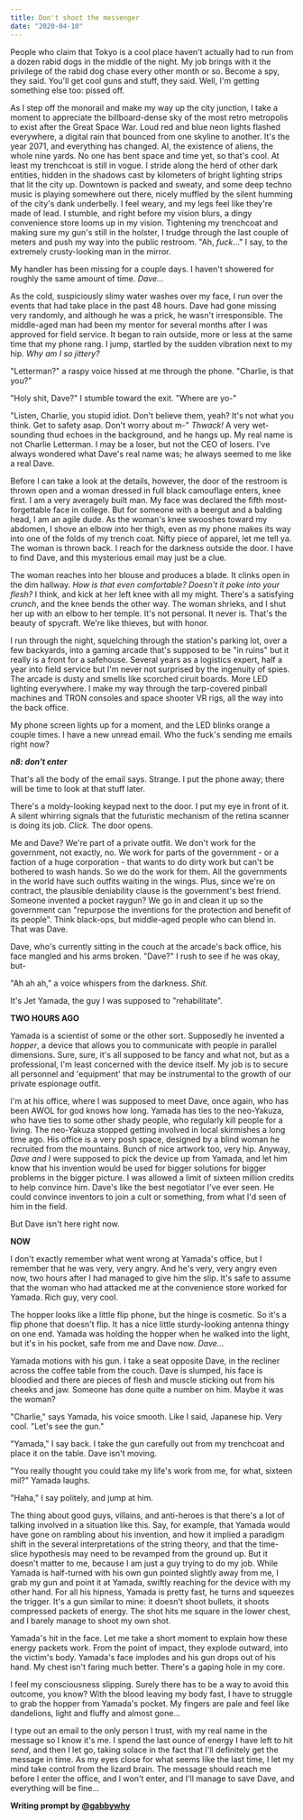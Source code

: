```yaml
---
title: Don't shoot the messenger
date: "2020-04-10"
---
```

People who claim that Tokyo is a cool place haven't actually had to run from a dozen rabid dogs in the middle of the night. My job brings with it the privilege of the rabid dog chase every other month or so. Become a spy, they said. You'll get cool guns and stuff, they said. Well, I'm getting something else too: pissed off.

As I step off the monorail and make my way up the city junction, I take a moment to appreciate the billboard-dense sky of the most retro metropolis to exist after the Great Space War. Loud red and blue neon lights flashed everywhere, a digital rain that bounced from one skyline to another. It's the year 2071, and everything has changed. AI, the existence of aliens, the whole nine yards. No one has bent space and time yet, so that's cool. At least my trenchcoat is still in vogue. I stride along the herd of other dark entities, hidden in the shadows cast by kilometers of bright lighting strips that lit the city up. Downtown is packed and sweaty, and some deep techno music is playing somewhere out there, nicely muffled by the silent humming of the city's dank underbelly. I feel weary, and my legs feel like they're made of lead. I stumble, and right before my vision blurs, a dingy convenience store looms up in my vision. Tightening my trenchcoat and making sure my gun's still in the holster, I trudge through the last couple of meters and push my way into the public restroom. "Ah, <i>fuck</i>..." I say, to the extremely crusty-looking man in the mirror.

My handler has been missing for a couple days. I haven't showered for roughly the same amount of time. <i>Dave...</i>

As the cold, suspiciously slimy water washes over my face, I run over the events that had take place in the past 48 hours. Dave had gone missing very randomly, and although he was a prick, he wasn't irresponsible. The middle-aged man had been my mentor for several months after I was approved for field service. It began to rain outside, more or less at the same time that my phone rang. I jump, startled by the sudden vibration next to my hip. <i>Why am I so jittery?</i>

"Letterman?" a raspy voice hissed at me through the phone. "Charlie, is that you?"

"Holy shit, Dave?" I stumble toward the exit. "Where are yo-"

"Listen, Charlie, you stupid idiot. Don't believe them, yeah? It's not what you think. Get to safety asap. Don't worry about m-" <i>Thwack!</i> A very wet-sounding thud echoes in the background, and he hangs up. My real name is not Charlie Letterman. I may be a loser, but not the CEO of losers. I've always wondered what Dave's real name was; he always seemed to me like a real Dave. 

Before I can take a look at the details, however, the door of the restroom is thrown open and a woman dressed in full black camouflage enters, knee first. I am a very averagely built man. My face was declared the fifth most-forgettable face in college. But for someone with a beergut and a balding head, I am an agile dude. As the woman's knee swooshes toward my abdomen, I shove an elbow into her thigh, even as my phone makes its way into one of the folds of my trench coat. Nifty piece of apparel, let me tell ya. The woman is thrown back. I reach for the darkness outside the door. I have to find Dave, and this mysterious email may just be a clue.

The woman reaches into her blouse and produces a blade. It clinks open in the dim hallway. <i>How is that even comfortable? Doesn't it poke into your flesh?</i> I think, and kick at her left knee with all my might. There's a satisfying <i>crunch</i>, and the knee bends the other way. The woman shrieks, and I shut her up with an elbow to her temple. It's not personal. It never is. That's the beauty of spycraft. We're like thieves, but with honor.

I run through the night, squelching through the station's parking lot, over a few backyards, into a gaming arcade that's supposed to be "in ruins" but it really is a front for a safehouse. Several years as a logistics expert, half a year into field service but I'm never not surprised by the ingenuity of spies. The arcade is dusty and smells like scorched ciruit boards. More LED lighting everywhere. I make my way through the tarp-covered pinball machines and TRON consoles and space shooter VR rigs, all the way into the back office.

My phone screen lights up for a moment, and the LED blinks orange a couple times. I have a new unread email. Who the fuck's sending me emails right now?

<b><i>n8: don't enter</i></b>

That's all the body of the email says. Strange. I put the phone away; there will be time to look at that stuff later.

There's a moldy-looking keypad next to the door. I put my eye in front of it. A silent whirring signals that the futuristic mechanism of the retina scanner is doing its job. <i>Click.</i> The door opens.

Me and Dave? We're part of a private outfit. We don't work for the government, not exactly, no. We work for parts of the government - or a faction of a huge corporation - that wants to do dirty work but can't be bothered to wash hands. So we do the work for them. All the governments in the world have such outfits waiting in the wings. Plus, since we're on contract, the plausible deniability clause is the government's best friend. Someone invented a pocket raygun? We go in and clean it up so the government can "repurpose the inventions for the protection and benefit of its people". Think black-ops, but middle-aged people who can blend in. That was Dave.

Dave, who's currently sitting in the couch at the arcade's back office, his face mangled and his arms broken. "Dave?" I rush to see if he was okay, but-

"Ah ah ah," a voice whispers from the darkness. <i>Shit.</i>

It's Jet Yamada, the guy I was supposed to "rehabilitate".

<b>TWO HOURS AGO</b>

Yamada is a scientist of some or the other sort. Supposedly he invented a <i>hopper</i>, a device that allows you to communicate with people in parallel dimensions. Sure, sure, it's all supposed to be fancy and what not, but as a professional, I'm least concerned with the device itself. My job is to secure all personnel and 'equipment' that may be instrumental to the growth of our private espionage outfit.

I'm at his office, where I was supposed to meet Dave, once again, who has been AWOL for god knows how long. Yamada has ties to the neo-Yakuza, who have ties to some other shady people, who regularly kill people for a living. The neo-Yakuza stopped getting involved in local skirmishes a long time ago. His office is a very posh space, designed by a blind woman he recruited from the mountains. Bunch of nice artwork too, very hip. Anyway, <i>Dave and I</i> were supposed to pick the device up from Yamada, and let him know that his invention would be used for bigger solutions for bigger problems in the bigger picture. I was allowed a limit of sixteen million credits to help convince him. Dave's like the best negotiator I've ever seen. He could convince inventors to join a cult or something, from what I'd seen of him in the field.

But Dave isn't here right now.

<b>NOW</b>

I don't exactly remember what went wrong at Yamada's office, but I remember that he was very, very angry. And he's very, very angry even now, two hours after I had managed to give him the slip. It's safe to assume that the woman who had attacked me at the convenience store worked for Yamada. Rich guy, very cool.

The hopper looks like a little flip phone, but the hinge is cosmetic. So it's a flip phone that doesn't flip. It has a nice little sturdy-looking antenna thingy on one end. Yamada was holding the hopper when he walked into the light, but it's in his pocket, safe from me and Dave now. <i>Dave...</i>

Yamada motions with his gun. I take a seat opposite Dave, in the recliner across the coffee table from the couch. Dave is slumped, his face is bloodied and there are pieces of flesh and muscle sticking out from his cheeks and jaw. Someone has done quite a number on him. Maybe it was the woman?

"Charlie," says Yamada, his voice smooth. Like I said, Japanese hip. Very cool. "Let's see the gun."

"Yamada," I say back. I take the gun carefully out from my trenchcoat and place it on the table. Dave isn't moving.

"You really thought you could take my life's work from me, for what, sixteen mil?" Yamada laughs.

"Haha," I say politely, and jump at him.

The thing about good guys, villains, and anti-heroes is that there's a lot of talking involved in a situation like this. Say, for example, that Yamada would have gone on rambling about his invention, and how it implied a paradigm shift in the several interpretations of the string theory, and that the time-slice hypothesis may need to be revamped from the ground up. But it doesn't matter to me, because I am just a guy trying to do my job. While Yamada is half-turned with his own gun pointed slightly away from me, I grab my gun and point it at Yamada, swiftly reaching for the device with my other hand. For all his hipness, Yamada is pretty fast, he turns and squeezes the trigger. It's a gun similar to mine: it doesn't shoot bullets, it shoots compressed packets of energy. The shot hits me square in the lower chest, and I barely manage to shoot my own shot.

Yamada's hit in the face. Let me take a short moment to explain how these energy packets work. From the point of impact, they explode outward, into the victim's body. Yamada's face implodes and his gun drops out of his hand. My chest isn't faring much better. There's a gaping hole in my core.

I feel my consciousness slipping. Surely there has to be a way to avoid this outcome, you know? With the blood leaving my body fast, I have to struggle to grab the hopper from Yamada's pocket. My fingers are pale and feel like dandelions, light and fluffy and almost gone...

I type out an email to the only person I trust, with my real name in the message so I know it's me. I spend the last ounce of energy I have left to hit <i>send</i>, and then I let go, taking solace in the fact that I'll definitely get the message in time. As my eyes close for what seems like the last time, I let my mind take control from the lizard brain. The message should reach me before I enter the office, and I won't enter, and I'll manage to save Dave, and everything will be fine...


<b>Writing prompt by <a href="https://twitter.com/gabbywhy" target=_blank>@gabbywhy</a></b>










